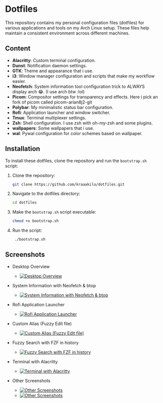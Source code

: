 # Dotfiles

This repository contains my personal configuration files (dotfiles) for various applications and tools on my Arch Linux setup. These files help maintain a consistent environment across different machines.

## Content

- **Alacritty**: Custom terminal configuration.
- **Dunst**: Notification daemon settings.
- **GTK**: Theme and appearance that i use.
- **i3**: Window manager configuration and scripts that make my workflow easier.
- **Neofetch**: System information tool configuration trick to ALWAYS display arch 😂. (I use arch btw :lol)
- **Picom**: Compositor settings for transparency and effects. Here i pick an fork of picom called picom-arian8j2-git
- **Polybar**: My minimalistic status bar configuration.
- **Rofi**: Application launcher and window switcher.
- **Tmux**: Terminal multiplexer settings.
- **Zsh**: Shell configuration. I use zsh with oh-my-zsh and some plugins.
- **wallpapers**: Some wallpapers that i use.
- **wal**: Pywal configuration for color schemes based on wallpaper.

## Installation

To install these dotfiles, clone the repository and run the `bootstrap.sh` script:

1. Clone the repository:
   ```sh
   git clone https://github.com/kraaakilo/dotfiles.git
   ```
2. Navigate to the dotfiles directory:
   ```sh
   cd dotfiles
   ```
3. Make the `bootstrap.sh` script executable:
   ```sh
   chmod +x bootstrap.sh
   ```
4. Run the script:
   ```sh
    ./bootstrap.sh
    ```

## Screenshots

- Desktop Overview
    - [![Desktop Overview](shots/shot-2.png)](shots/shot-2.png)

- System Information with Neofetch & btop
    - [![System Information with Neofetch & btop](shots/shot-1.png)](shots/shot-1.png)

- Rofi Application Launcher
    - [![Rofi Application Launcher](shots/shot-3.png)](shots/shot-3.png)

- Custom Alias (Fuzzy Edit file)
    - [![Custom Alias (Fuzzy Edit file)](shots/shot-4.png)](shots/shot-4.png)

- Fuzzy Search with FZF in history
    - [![Fuzzy Search with FZF in history](shots/shot-5.png)](shots/shot-5.png)

- Terminal with Alacritty
    - [![Terminal with Alacritty](shots/shot-6.png)](shots/shot-6.png)
    
- Other Screenshots
    - [![Other Screenshots](shots/shot-9.png)](shots/shot-9.png)
    - [![Other Screenshots](shots/shot-8.png)](shots/shot-8.png)
